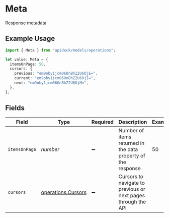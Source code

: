 # Meta

Response metadata

## Example Usage

```typescript
import { Meta } from "apideck/models/operations";

let value: Meta = {
  itemsOnPage: 50,
  cursors: {
    previous: "em9oby1jcm06OnBhZ2U6OjE=",
    current: "em9oby1jcm06OnBhZ2U6OjI=",
    next: "em9oby1jcm06OnBhZ2U6OjM=",
  },
};
```

## Fields

| Field                                                         | Type                                                          | Required                                                      | Description                                                   | Example                                                       |
| ------------------------------------------------------------- | ------------------------------------------------------------- | ------------------------------------------------------------- | ------------------------------------------------------------- | ------------------------------------------------------------- |
| `itemsOnPage`                                                 | *number*                                                      | :heavy_minus_sign:                                            | Number of items returned in the data property of the response | 50                                                            |
| `cursors`                                                     | [operations.Cursors](../../models/operations/cursors.md)      | :heavy_minus_sign:                                            | Cursors to navigate to previous or next pages through the API |                                                               |
